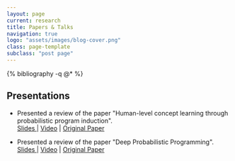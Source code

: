 ```yaml
---
layout: page
current: research
title: Papers & Talks
navigation: true
logo: "assets/images/blog-cover.png"
class: page-template
subclass: "post page"
---
```


{% bibliography -q @* %}

## Presentations

- Presented a review of the paper "Human-level concept learning through probabilistic program induction".<br/>
  <a href="/slides/Human-level concept learning through probabilistic program induction Review.pdf">Slides </a> | <a href="https://www.youtube.com/watch?v=wvljzoqNcF0&list=PLob0yCmJjJ3U6vUrmExdTpMoRh43c1nXK&index=3"> Video</a> | <a href="https://science.sciencemag.org/content/350/6266/1332"> Original Paper</a>

- Presented a review of the paper "Deep Probabilistic Programming".<br />
  <a href="/slides/Deep Probabilistic Programming Review.pdf">Slides </a> | <a href="https://www.youtube.com/watch?v=nT8ISRrUixQ&list=PLob0yCmJjJ3U6vUrmExdTpMoRh43c1nXK&index=7"> Video</a> | <a href="https://arxiv.org/pdf/1701.03757.pdf"> Original Paper</a>
